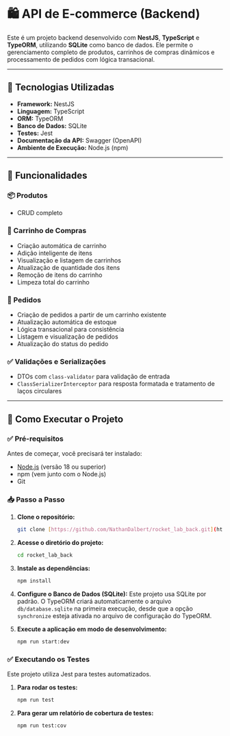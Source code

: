 # 🛍️ API de E-commerce (Backend)

Este é um projeto backend desenvolvido com **NestJS**, **TypeScript** e **TypeORM**, utilizando **SQLite** como banco de dados. Ele permite o gerenciamento completo de produtos, carrinhos de compras dinâmicos e processamento de pedidos com lógica transacional.

---

## 🚀 Tecnologias Utilizadas

- **Framework:** NestJS
- **Linguagem:** TypeScript
- **ORM:** TypeORM
- **Banco de Dados:** SQLite
- **Testes:** Jest
- **Documentação da API:** Swagger (OpenAPI)
- **Ambiente de Execução:** Node.js (npm)

---

## 🎯 Funcionalidades

### 📦 Produtos
- CRUD completo

### 🛒 Carrinho de Compras
- Criação automática de carrinho
- Adição inteligente de itens
- Visualização e listagem de carrinhos
- Atualização de quantidade dos itens
- Remoção de itens do carrinho
- Limpeza total do carrinho

### 📑 Pedidos
- Criação de pedidos a partir de um carrinho existente
- Atualização automática de estoque
- Lógica transacional para consistência
- Listagem e visualização de pedidos
- Atualização do status do pedido

### ✅ Validações e Serializações
- DTOs com `class-validator` para validação de entrada
- `ClassSerializerInterceptor` para resposta formatada e tratamento de laços circulares

---

## 🔧 Como Executar o Projeto

### ✅ Pré-requisitos

Antes de começar, você precisará ter instalado:

- [Node.js](https://nodejs.org/) (versão 18 ou superior)
- npm (vem junto com o Node.js)
- Git

### 📥 Passo a Passo

1.  **Clone o repositório:**
    ```bash
    git clone [https://github.com/NathanDalbert/rocket_lab_back.git](https://github.com/NathanDalbert/rocket_lab_back.git)
    ```

2.  **Acesse o diretório do projeto:**
    ```bash
    cd rocket_lab_back
    ```

3.  **Instale as dependências:**
    ```bash
    npm install
    ```

4.  **Configure o Banco de Dados (SQLite):**
    Este projeto usa SQLite por padrão. O TypeORM criará automaticamente o arquivo `db/database.sqlite` na primeira execução, desde que a opção `synchronize` esteja ativada no arquivo de configuração do TypeORM.

5.  **Execute a aplicação em modo de desenvolvimento:**
    ```bash
    npm run start:dev
    ```

### ✅ Executando os Testes

Este projeto utiliza Jest para testes automatizados.

1.  **Para rodar os testes:**
    ```bash
    npm run test
    ```

2.  **Para gerar um relatório de cobertura de testes:**
    ```bash
    npm run test:cov
    ```
